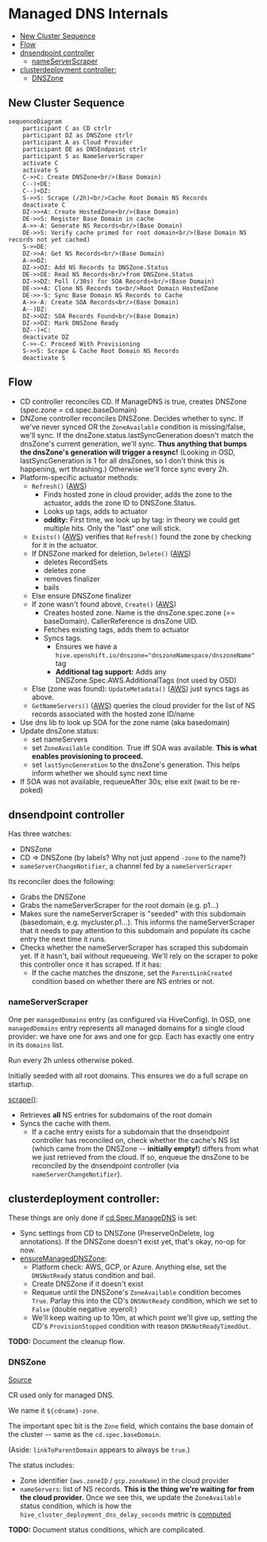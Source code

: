 # Managed DNS Internals

- [New Cluster Sequence](#new-cluster-sequence)
- [Flow](#flow)
- [dnsendpoint controller](#dnsendpoint-controller)
  - [nameServerScraper](#nameserverscraper)
- [clusterdeployment controller:](#clusterdeployment-controller)
  - [DNSZone](#dnszone)

## New Cluster Sequence
```mermaid
sequenceDiagram
    participant C as CD ctrlr
    participant DZ as DNSZone ctrlr
    participant A as Cloud Provider
    participant DE as DNSEndpoint ctrlr
    participant S as NameServerScraper
    activate C
    activate S
    C->>C: Create DNSZone<br/>(Base Domain)
    C--)+DE: 
    C--)+DZ: 
    S->>S: Scrape (/2h)<br/>Cache Root Domain NS Records
    deactivate C
    DZ->>+A: Create HostedZone<br/>(Base Domain)
    DE->>S: Register Base Domain in cache
    A->>-A: Generate NS Records<br/>(Base Domain)
    DE->>S: Verify cache primed for root domain<br/>(Base Domain NS records not yet cached)
    S->>DE: 
    DZ->>A: Get NS Records<br/>(Base Domain)
    A->>DZ: 
    DZ->>DZ: Add NS Records to DNSZone.Status
    DE->>DE: Read NS Records<br/>from DNSZone.Status
    DZ->>DZ: Poll (/30s) for SOA Records<br/>(Base Domain)
    DE->>+A: Clone NS Records to<br/>Root Domain HostedZone
    DE->>-S: Sync Base Domain NS Records to Cache
    A->>-A: Create SOA Records<br/>(Base Domain)
    A--)DZ: 
    DZ->>DZ: SOA Records Found<br/>(Base Domain)
    DZ->>DZ: Mark DNSZone Ready
    DZ--)+C: 
    deactivate DZ
    C->>-C: Proceed With Provisioning
    S->>S: Scrape & Cache Root Domain NS Records
    deactivate S
```


## Flow
- CD controller reconciles CD.
  If ManageDNS is true, creates DNSZone (spec.zone = cd.spec.baseDomain)
- DNZone controller reconciles DNSZone.
  Decides whether to sync.
  If we've never synced OR the `ZoneAvailable` condition is missing/false, we'll sync.
  If the dnsZone.status.lastSyncGeneration doesn't match the dnsZone's current generation, we'll sync. **Thus anything that bumps the dnsZone's generation will trigger a resync!**
  (Looking in OSD, lastSyncGeneration is 1 for all dnsZones, so I don't think this is happening, wrt thrashing.)
  Otherwise we'll force sync every 2h.
- Platform-specific actuator methods:
  - `Refresh()` ([AWS](https://github.com/openshift/hive/blob/110dabc9a4c0bb5460c18f278d2dd78fc8f97287/pkg/controller/dnszone/awsactuator.go#L193))
    - Finds hosted zone in cloud provider, adds the zone to the actuator, adds the zone ID to DNSZone.Status.
    - Looks up tags, adds to actuator
    - **oddity:** First time, we look up by tag: in theory we could get multiple hits. Only the "last" one will stick.
  - `Exists()` ([AWS](https://github.com/openshift/hive/blob/110dabc9a4c0bb5460c18f278d2dd78fc8f97287/pkg/controller/dnszone/awsactuator.go#L538)) verifies that `Refresh()` found the zone by checking for it in the actuator.
  - If DNSZone marked for deletion, `Delete()` ([AWS](https://github.com/openshift/hive/blob/110dabc9a4c0bb5460c18f278d2dd78fc8f97287/pkg/controller/dnszone/awsactuator.go#L424))
    - deletes RecordSets
    - deletes zone
    - removes finalizer
    - bails
  - Else ensure DNSZone finalizer
  - If zone wasn't found above, `Create()` ([AWS](https://github.com/openshift/hive/blob/110dabc9a4c0bb5460c18f278d2dd78fc8f97287/pkg/controller/dnszone/awsactuator.go#L330))
    - Creates hosted zone. Name is the dnsZone.spec.zone (== baseDomain). CallerReference is dnsZone UID.
    - Fetches existing tags, adds them to actuator
    - Syncs tags.
      - Ensures we have a `hive.openshift.io/dnszone="dnszoneNamespace/dnszoneName"` tag
      - **Additional tag support:** Adds any DNSZone.Spec.AWS.AdditionalTags (not used by OSD)
  - Else (zone was found): `UpdateMetadata()` ([AWS](https://github.com/openshift/hive/blob/110dabc9a4c0bb5460c18f278d2dd78fc8f97287/pkg/controller/dnszone/awsactuator.go#L83)) just syncs tags as above.
  - `GetNameServers()` ([AWS](https://github.com/openshift/hive/blob/110dabc9a4c0bb5460c18f278d2dd78fc8f97287/pkg/controller/dnszone/awsactuator.go#L497)) queries the cloud provider for the list of NS records associated with the hosted zone ID/name
- Use dns lib to look up SOA for the zone name (aka basedomain)
- Update dnsZone.status:
  - set nameServers
  - set `ZoneAvailable` condition. True iff SOA was available. **This is what enables provisioning to proceed.**
  - set `lastSyncGeneration` to the dnsZone's generation.
    This helps inform whether we should sync next time
- If SOA was not available, requeueAfter 30s; else exit (wait to be re-poked)


## dnsendpoint controller
Has three watches:
- DNSZone
- CD => DNSZone (by labels? Why not just append `-zone` to the name?)
- `nameServerChangeNotifier`, a channel fed by a `nameServerScraper`

Its reconciler does the following:
- Grabs the DNSZone
- Grabs the nameServerScraper for the root domain (e.g. p1...)
- Makes sure the nameServerScraper is "seeded" with this subdomain (basedomain, e.g. mycluster.p1...). This informs the nameServerScraper that it needs to pay attention to this subdomain and populate its cache entry the next time it runs.
- Checks whether the nameServerScraper has scraped this subdomain yet.
  If it hasn't, bail without requeueing.
  We'll rely on the scraper to poke this controller once it has scraped.
  If it has:
  - If the cache matches the dnszone, set the `ParentLinkCreated` condition based on whether there are NS entries or not.

### nameServerScraper

One per `managedDomains` entry (as configured via HiveConfig).
In OSD, one `managedDomains` entry represents all managed domains for a single cloud provider: we have one for aws and one for gcp.
Each has exactly one entry in its `domains` list.

Run every 2h unless otherwise poked.

Initially seeded with all root domains. This ensures we do a full scrape on startup.

[scrape()](https://github.com/openshift/hive/blob/119dad4528777c46948c2b3e3bd48dde97d7efa6/pkg/controller/dnsendpoint/nameserverscraper.go#L224):
- Retrieves **all** NS entries for subdomains of the root domain
- Syncs the cache with them.
  - If a cache entry exists for a subdomain that the dnsendpoint controller has reconciled on, check whether the cache's NS list (which came from the DNSZone -- **initially empty!**) differs from what we just retrieved from the cloud.
    If so, enqueue the dnsZone to be reconciled by the dnsendpoint controller (via `nameServerChangeNotifier`).

## clusterdeployment controller:
These things are only done if [cd.Spec.ManageDNS](https://github.com/openshift/hive/blob/903546686f6109e4c0389d72893cf0272a00e2cb/vendor/github.com/openshift/hive/apis/hive/v1/clusterdeployment_types.go#L147) is set:
- Sync settings from CD to DNSZone (PreserveOnDelete, log annotations).
  If the DNSZone doesn't exist yet, that's okay, no-op for now.
- [ensureManagedDNSZone](https://github.com/openshift/hive/blob/4e6537d7de35377b4d4fdc9adf7646560d40fc0e/pkg/controller/clusterdeployment/clusterdeployment_controller.go#L1605):
  - Platform check: AWS, GCP, or Azure. Anything else, set the `DNSNotReady` status condition and bail.
  - Create DNSZone if it doesn't exist
  - Requeue until the DNSZone's `ZoneAvailable` condition becomes `True`.
    Parlay this into the CD's `DNSNotReady` condition, which we set to `False` (double negative :eyeroll:)
  - We'll keep waiting up to 10m, at which point we'll give up, setting the CD's `ProvisionStopped` condition with reason `DNSNotReadyTimedOut`.

**TODO:** Document the cleanup flow.

### DNSZone
[Source](../vendor/github.com/openshift/hive/apis/hive/v1/dnszone_types.go)

CR used only for managed DNS.

We name it `${cdname}-zone`.

The important spec bit is the `Zone` field, which contains the base domain of the cluster -- same as the `cd.spec.baseDomain`.

(Aside: `linkToParentDomain` appears to always be `true`.)

The status includes:
- Zone identifier (`aws.zoneID` / `gcp.zoneName`) in the cloud provider
- `nameServers`: list of NS records.
  **This is the thing we're waiting for from the cloud provider.**
  Once we see this, we update the `ZoneAvailable` status condition, which is how the `hive_cluster_deployment_dns_delay_seconds` metric is [computed](https://github.com/openshift/hive/blob/4e6537d7de35377b4d4fdc9adf7646560d40fc0e/pkg/controller/clusterdeployment/clusterdeployment_controller.go#L1532)

**TODO:** Document status conditions, which are complicated.
